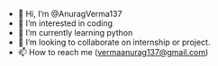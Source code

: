 - 👋 Hi, I’m @AnuragVerma137
- 👀 I’m interested in coding
- 🌱 I’m currently learning python
- 💞️ I’m looking to collaborate on internship or project.
- 📫 How to reach me (vermaanurag137@gmail.com)

<!---
AnuragVerma137/AnuragVerma137 is a ✨ special ✨ repository because its `README.md` (this file) appears on your GitHub profile.
You can click the Preview link to take a look at your changes.
--->
